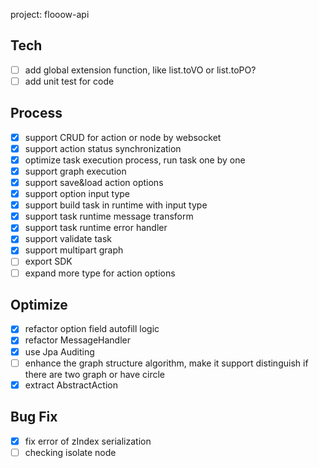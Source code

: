 project: flooow-api


## Tech
- [ ] add global extension function, like list.toVO or list.toPO?
- [ ] add unit test for code

## Process

- [X] support CRUD for action or node by websocket
- [X] support action status synchronization
- [X] optimize task execution process, run task one by one
- [X] support graph execution
- [X] support save&load action options
- [X] support option input type
- [X] support build task in runtime with input type
- [X] support task runtime message transform
- [X] support task runtime error handler
- [X] support validate task
- [X] support multipart graph
- [ ] export SDK
- [ ] expand more type for action options

## Optimize
- [X] refactor option field autofill logic
- [X] refactor MessageHandler
- [X] use Jpa Auditing
- [ ] enhance the graph structure algorithm, make it support distinguish if there are two graph or have circle
- [X] extract AbstractAction

## Bug Fix

- [X] fix error of zIndex serialization
- [ ] checking isolate node

